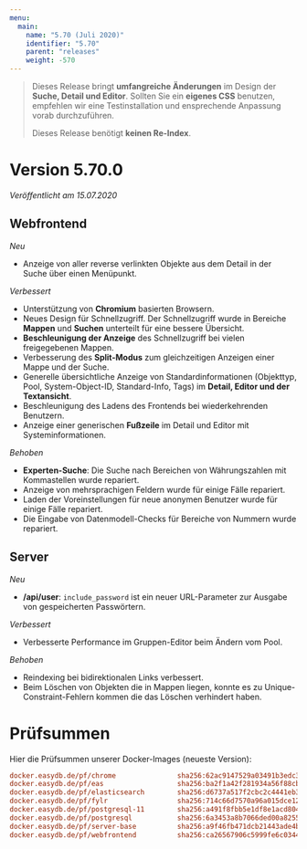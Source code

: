 ```yaml
---
menu:
  main:
    name: "5.70 (Juli 2020)"
    identifier: "5.70"
    parent: "releases"
    weight: -570
---
```


> Dieses Release bringt **umfangreiche Änderungen** im Design der **Suche, Detail und Editor**. Sollten Sie ein **eigenes CSS** benutzen, empfehlen wir eine Testinstallation und ensprechende Anpassung vorab durchzuführen.
>
> Dieses Release benötigt **keinen Re-Index**.

# Version 5.70.0

*Veröffentlicht am 15.07.2020*

## Webfrontend

*Neu*

* Anzeige von aller reverse verlinkten Objekte aus dem Detail in der Suche über einen Menüpunkt.

*Verbessert*

* Unterstützung von **Chromium** basierten Browsern.
* Neues Design für Schnellzugriff. Der Schnellzugriff wurde in Bereiche **Mappen** und **Suchen** unterteilt für eine bessere Übersicht.
* **Beschleunigung der Anzeige** des Schnellzugriff bei vielen freigegebenen Mappen.
* Verbesserung des **Split-Modus** zum gleichzeitigen Anzeigen einer Mappe und der Suche.
* Generelle übersichtliche Anzeige von Standardinformationen (Objekttyp, Pool, System-Object-ID, Standard-Info, Tags) im **Detail, Editor und der Textansicht**.
* Beschleunigung des Ladens des Frontends bei wiederkehrenden Benutzern.
* Anzeige einer generischen **Fußzeile** im Detail und Editor mit Systeminformationen.

*Behoben*

* **Experten-Suche**: Die Suche nach Bereichen von Währungszahlen mit Kommastellen wurde repariert.
* Anzeige von mehrsprachigen Feldern wurde für einige Fälle repariert.
* Laden der Voreinstellungen für neue anonymen Benutzer wurde für einige Fälle repariert.
* Die Eingabe von Datenmodell-Checks für Bereiche von Nummern wurde repariert.

## Server

*Neu*

* **/api/user**: `include_password` ist ein neuer URL-Parameter zur Ausgabe von gespeicherten Passwörtern.

*Verbessert*

* Verbesserte Performance im Gruppen-Editor beim Ändern vom Pool.

*Behoben*

* Reindexing bei bidirektionalen Links verbessert.
* Beim Löschen von Objekten die in Mappen liegen, konnte es zu Unique-Constraint-Fehlern kommen die das Löschen verhindert haben.

# Prüfsummen

Hier die Prüfsummen unserer Docker-Images (neueste Version):

```ini
docker.easydb.de/pf/chrome               sha256:62ac9147529a03491b3edc35898b076fad86be181c96be9b2b701962688623f5
docker.easydb.de/pf/eas                  sha256:ba2f1a42f281934a56f88cb8790f4d40e0787a2a5856ad9d495e6aad7fa46af6
docker.easydb.de/pf/elasticsearch        sha256:d6737a517f2cbc2c4441eb37173901ded1042250b17eef426e5758c709bf307f
docker.easydb.de/pf/fylr                 sha256:714c66d7570a96a015dce120ad1de4769dc4f8eb7bc74dbb9f41a6b55f2fb5c7
docker.easydb.de/pf/postgresql-11        sha256:a491f8fbb5e1df8e1acd804455a6cf3c459afdd2b63aad47595945ec2c55fe81
docker.easydb.de/pf/postgresql           sha256:6a3453a8b7066ded00a8255a4ab02b587b7a534c9effcbab8ee4d721533d8eae
docker.easydb.de/pf/server-base          sha256:a9f46fb471dcb21443ade4b35725f2a9b5bbc2c18a9276372411154c3598a15b
docker.easydb.de/pf/webfrontend          sha256:ca26567906c5999fe6c0344769c20be5cb8a5ede20a4b97e5877b4097bf0fc32
```

